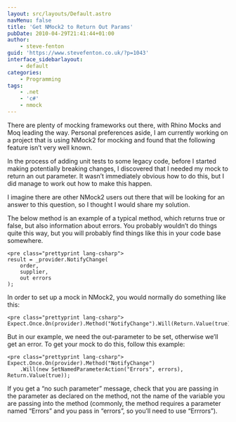 ```yaml
---
layout: src/layouts/Default.astro
navMenu: false
title: 'Get NMock2 to Return Out Params'
pubDate: 2010-04-29T21:41:44+01:00
author:
    - steve-fenton
guid: 'https://www.stevefenton.co.uk/?p=1043'
interface_sidebarlayout:
    - default
categories:
    - Programming
tags:
    - .net
    - 'c#'
    - nmock
---
```


There are plenty of mocking frameworks out there, with Rhino Mocks and Moq leading the way. Personal preferences aside, I am currently working on a project that is using NMock2 for mocking and found that the following feature isn’t very well known.

In the process of adding unit tests to some legacy code, before I started making potentially breaking changes, I discovered that I needed my mock to return an out parameter. It wasn’t immediately obvious how to do this, but I did manage to work out how to make this happen.

I imagine there are other NMock2 users out there that will be looking for an answer to this question, so I thought I would share my solution.

The below method is an example of a typical method, which returns true or false, but also information about errors. You probably wouldn’t do things quite this way, but you will probably find things like this in your code base somewhere.

```
<pre class="prettyprint lang-csharp">
result = _provider.NotifyChange(
    order,
    supplier,
    out errors
);
```
In order to set up a mock in NMock2, you would normally do something like this:

```
<pre class="prettyprint lang-csharp">
Expect.Once.On(provider).Method("NotifyChange").Will(Return.Value(true));
```
But in our example, we need the out-parameter to be set, otherwise we’ll get an error. To get your mock to do this, follow this example:

```
<pre class="prettyprint lang-csharp">
Expect.Once.On(provider).Method("NotifyChange")
    .Will(new SetNamedParameterAction("Errors", errors), Return.Value(true));
```
If you get a “no such parameter” message, check that you are passing in the parameter as declared on the method, not the name of the variable you are passing into the method (commonly, the method requires a parameter named “Errors” and you pass in “errors”, so you’ll need to use “Errrors”).